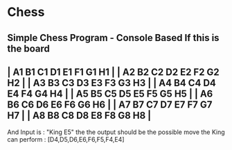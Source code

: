 # Chess
Simple Chess Program - Console Based
If this is the board
--------------------------
| A1 B1 C1 D1 E1 F1 G1 H1 |
| A2 B2 C2 D2 E2 F2 G2 H2 |
| A3 B3 C3 D3 E3 F3 G3 H3 |
| A4 B4 C4 D4 E4 F4 G4 H4 |
| A5 B5 C5 D5 E5 F5 G5 H5 |
| A6 B6 C6 D6 E6 F6 G6 H6 |
| A7 B7 C7 D7 E7 F7 G7 H7 |
| A8 B8 C8 D8 E8 F8 G8 H8 |
---------------------------

And Input is : "King E5"
the the output should be the possible move the King can perform : [D4,D5,D6,E6,F6,F5,F4,E4]
